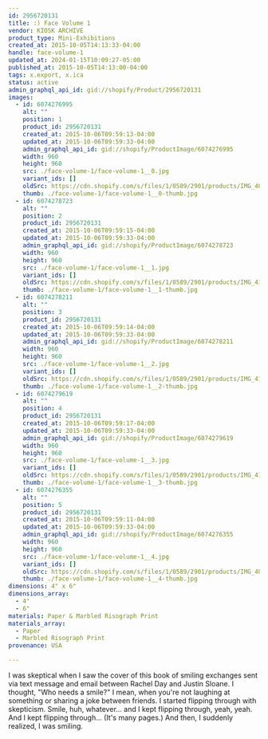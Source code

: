 ```yaml
---
id: 2956720131
title: :) Face Volume 1
vendor: KIOSK ARCHIVE
product_type: Mini-Exhibitions
created_at: 2015-10-05T14:13:33-04:00
handle: face-volume-1
updated_at: 2024-01-15T10:09:27-05:00
published_at: 2015-10-05T14:13:00-04:00
tags: x.export, x.ica
status: active
admin_graphql_api_id: gid://shopify/Product/2956720131
images:
  - id: 6074276995
    alt: ""
    position: 1
    product_id: 2956720131
    created_at: 2015-10-06T09:59:13-04:00
    updated_at: 2015-10-06T09:59:33-04:00
    admin_graphql_api_id: gid://shopify/ProductImage/6074276995
    width: 960
    height: 960
    src: ./face-volume-1/face-volume-1__0.jpg
    variant_ids: []
    oldSrc: https://cdn.shopify.com/s/files/1/0589/2901/products/IMG_4098-X2.jpg?v=1444139973
    thumb: ./face-volume-1/face-volume-1__0-thumb.jpg
  - id: 6074278723
    alt: ""
    position: 2
    product_id: 2956720131
    created_at: 2015-10-06T09:59:15-04:00
    updated_at: 2015-10-06T09:59:33-04:00
    admin_graphql_api_id: gid://shopify/ProductImage/6074278723
    width: 960
    height: 960
    src: ./face-volume-1/face-volume-1__1.jpg
    variant_ids: []
    oldSrc: https://cdn.shopify.com/s/files/1/0589/2901/products/IMG_4104-X2.jpg?v=1444139973
    thumb: ./face-volume-1/face-volume-1__1-thumb.jpg
  - id: 6074278211
    alt: ""
    position: 3
    product_id: 2956720131
    created_at: 2015-10-06T09:59:14-04:00
    updated_at: 2015-10-06T09:59:33-04:00
    admin_graphql_api_id: gid://shopify/ProductImage/6074278211
    width: 960
    height: 960
    src: ./face-volume-1/face-volume-1__2.jpg
    variant_ids: []
    oldSrc: https://cdn.shopify.com/s/files/1/0589/2901/products/IMG_4102-X2.jpg?v=1444139973
    thumb: ./face-volume-1/face-volume-1__2-thumb.jpg
  - id: 6074279619
    alt: ""
    position: 4
    product_id: 2956720131
    created_at: 2015-10-06T09:59:17-04:00
    updated_at: 2015-10-06T09:59:33-04:00
    admin_graphql_api_id: gid://shopify/ProductImage/6074279619
    width: 960
    height: 960
    src: ./face-volume-1/face-volume-1__3.jpg
    variant_ids: []
    oldSrc: https://cdn.shopify.com/s/files/1/0589/2901/products/IMG_4107-X2.jpg?v=1444139973
    thumb: ./face-volume-1/face-volume-1__3-thumb.jpg
  - id: 6074276355
    alt: ""
    position: 5
    product_id: 2956720131
    created_at: 2015-10-06T09:59:11-04:00
    updated_at: 2015-10-06T09:59:33-04:00
    admin_graphql_api_id: gid://shopify/ProductImage/6074276355
    width: 960
    height: 960
    src: ./face-volume-1/face-volume-1__4.jpg
    variant_ids: []
    oldSrc: https://cdn.shopify.com/s/files/1/0589/2901/products/IMG_4085-X2.jpg?v=1444139973
    thumb: ./face-volume-1/face-volume-1__4-thumb.jpg
dimensions: 4" x 6"
dimensions_array:
  - 4"
  - 6"
materials: Paper & Marbled Risograph Print
materials_array:
  - Paper
  - Marbled Risograph Print
provenance: USA

---
```


I was skeptical when I saw the cover of this book of smiling exchanges sent via text message and email between Rachel Day and Justin Sloane. I thought, "Who needs a smile?" I mean, when you're not laughing at something or sharing a joke between friends. I started flipping through with skepticism. Smile, huh, whatever... and I kept flipping through, yeah, yeah. And I kept flipping through... (It's many pages.) And then, I suddenly realized, I was smiling.